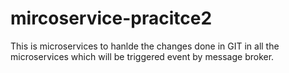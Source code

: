 # mircoservice-pracitce2
This is microservices to hanlde the changes done in GIT in all the microservices which will be triggered event by message broker.
